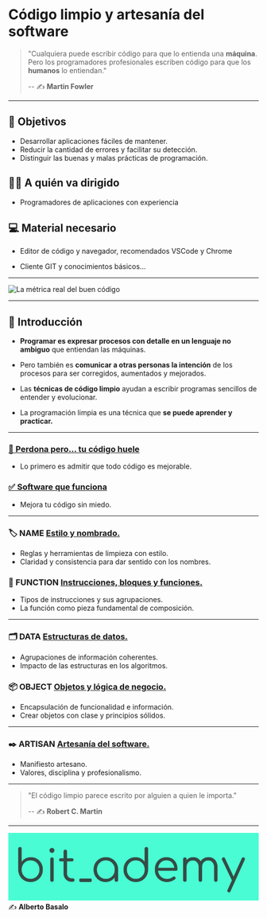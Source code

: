<!-- ## https://github.com/BitAdemy/CleanCode -->

# Código limpio y artesanía del software



> "Cualquiera puede escribir código para que lo entienda una **máquina**. Pero los programadores profesionales escriben código para que los **humanos** lo entiendan."
>
> -- ✍️ **Martin Fowler**

---

## 🎯 Objetivos

- Desarrollar aplicaciones fáciles de mantener.
- Reducir la cantidad de errores y facilitar su detección.
- Distinguir las buenas y malas prácticas de programación.

## 👨‍💻 A quién va dirigido

- Programadores de aplicaciones con experiencia

## 💻 Material necesario

- Editor de código y navegador, recomendados VSCode y Chrome

- Cliente GIT y conocimientos básicos...

<!-- ## 👨‍🏫 Cursos con instructor

### 🏫 Presenciales: [VitaeDigital](http://www.vitaedigital.com/proyectos-de-formacion?q=clean+code)

### 🖥️ On-line: [bit_Ademy](https://aula.bitademy.com/p/codigo-limpio/?product_id=1613324) -->

---

![La métrica real del buen código](https://academiabinaria.github.io/clean-code-TS/assets/clean-code_wtf.jpg)

---

## 🏁 Introducción

- **Programar es expresar procesos con detalle en un lenguaje no ambiguo**  que entiendan las máquinas.

- Pero también es **comunicar a otras personas la intención** de los procesos para ser corregidos, aumentados y mejorados.

- Las **técnicas de código limpio** ayudan a escribir programas sencillos de entender y evolucionar.

- La programación limpia es una técnica que **se puede aprender y practicar.**

---

### [🤢 Perdona pero... tu código huele](https://github.com/BitAdemy/CleanCode/blob/master/1-perdona_pero_tu_codigo_huele.md)

- Lo primero es admitir que todo código es mejorable.

### [✅ Software que funciona](https://github.com/BitAdemy/CleanCode/blob/master/2-software_que_funciona.md)

- Mejora tu código sin miedo.

---

<!-- ## Contenido -->

### 🏷️ NAME [Estilo y nombrado.](https://github.com/BitAdemy/CleanCode/tree/NAME)

- Reglas y herramientas de limpieza con estilo.
- Claridad y consistencia para dar sentido con los nombres.

### 🔀 FUNCTION [Instrucciones, bloques y funciones.](https://github.com/BitAdemy/CleanCode/tree/FUNCTION)

- Tipos de instrucciones y sus agrupaciones.
- La función como pieza fundamental de composición.

---

### 🗂️ DATA [Estructuras de datos.](https://github.com/BitAdemy/CleanCode/tree/DATA)

- Agrupaciones de información coherentes.
- Impacto de las estructuras en los algoritmos.

### 📦 OBJECT [Objetos y lógica de negocio.](https://github.com/BitAdemy/CleanCode/tree/OBJECT)

- Encapsulación de funcionalidad e información.
- Crear objetos con clase y principios sólidos.

---

### ✒️ ARTISAN [Artesanía del software.](https://github.com/BitAdemy/CleanCode/tree/ARTISAN)

- Manifiesto artesano.
- Valores, disciplina y profesionalismo.

---

> "El código limpio parece escrito por alguien a quien le importa."
>
> -- ✍️ **Robert C. Martin**

---

[![bit_ademy](./assets/bit_ademy.png)](https://bitademy.com)
 ✍️ **Alberto Basalo**
 <!-- [![vitae](./assets/vitae.png)](https://vitaedigital.com)
## VIGO Enero 2020 -->